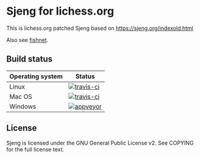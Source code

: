 Sjeng for lichess.org
=====================

This is lichess.org patched Sjeng based on https://sjeng.org/indexold.html

Also see [fishnet](https://github.com/niklasf/fishnet).

Build status
------------

Operating system | Status
--- | ---
Linux | [![travis-ci](https://travis-ci.org/niklasf/Sjeng.svg?branch=master)](https://travis-ci.org/niklasf/Sjeng)
Mac OS | [![travis-ci](https://travis-ci.org/niklasf/Sjeng.svg?branch=master)](https://travis-ci.org/niklasf/Sjeng)
Windows | [![appveyor](https://ci.appveyor.com/api/projects/status/qy1ip0hahkarvg10?svg=true)](https://ci.appveyor.com/project/niklasf/sjeng)

License
-------

Sjeng is licensed under the GNU General Public License v2. See COPYING
for the full license text.
